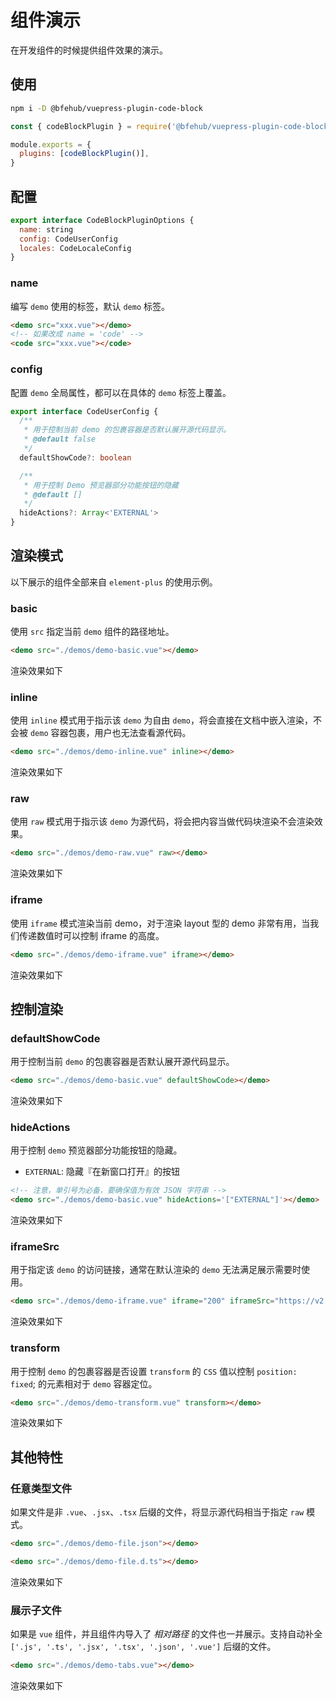 # 组件演示

在开发组件的时候提供组件效果的演示。

## 使用

```sh
npm i -D @bfehub/vuepress-plugin-code-block
```

```js
const { codeBlockPlugin } = require('@bfehub/vuepress-plugin-code-block')

module.exports = {
  plugins: [codeBlockPlugin()],
}
```

## 配置

```js
export interface CodeBlockPluginOptions {
  name: string
  config: CodeUserConfig
  locales: CodeLocaleConfig
}
```

### name

编写 `demo` 使用的标签，默认 `demo` 标签。

```html
<demo src="xxx.vue"></demo>
<!-- 如果改成 name = 'code' -->
<code src="xxx.vue"></code>
```

### config

配置 `demo` 全局属性，都可以在具体的 `demo` 标签上覆盖。

```ts
export interface CodeUserConfig {
  /**
   * 用于控制当前 demo 的包裹容器是否默认展开源代码显示。
   * @default false
   */
  defaultShowCode?: boolean

  /**
   * 用于控制 Demo 预览器部分功能按钮的隐藏
   * @default []
   */
  hideActions?: Array<'EXTERNAL'>
}
```

## 渲染模式

以下展示的组件全部来自 `element-plus` 的使用示例。

### basic

使用 `src` 指定当前 `demo` 组件的路径地址。

```html
<demo src="./demos/demo-basic.vue"></demo>
```

渲染效果如下

<demo src="./demos/demo-basic.vue"></demo>

### inline

使用 `inline` 模式用于指示该 `demo` 为自由 `demo`，将会直接在文档中嵌入渲染，不会被 `demo` 容器包裹，用户也无法查看源代码。

```html
<demo src="./demos/demo-inline.vue" inline></demo>
```

渲染效果如下

<demo src="./demos/demo-inline.vue" inline></demo>

### raw

使用 `raw` 模式用于指示该 `demo` 为源代码，将会把内容当做代码块渲染不会渲染效果。

```html
<demo src="./demos/demo-raw.vue" raw></demo>
```

渲染效果如下

<demo src="./demos/demo-raw.vue" raw></demo>

### iframe

使用 `iframe` 模式渲染当前 demo，对于渲染 layout 型的 demo 非常有用，当我们传递数值时可以控制 iframe 的高度。

```html
<demo src="./demos/demo-iframe.vue" iframe></demo>
```

渲染效果如下

<demo src="./demos/demo-iframe.vue" iframe></demo>

## 控制渲染

### defaultShowCode

用于控制当前 `demo` 的包裹容器是否默认展开源代码显示。

```html
<demo src="./demos/demo-basic.vue" defaultShowCode></demo>
```

渲染效果如下

<demo src="./demos/demo-basic.vue" defaultShowCode></demo>

### hideActions

用于控制 `demo` 预览器部分功能按钮的隐藏。

- `EXTERNAL`: 隐藏『在新窗口打开』的按钮

```html
<!-- 注意，单引号为必备，要确保值为有效 JSON 字符串 -->
<demo src="./demos/demo-basic.vue" hideActions='["EXTERNAL"]'></demo>
```

渲染效果如下

<demo src="./demos/demo-basic.vue" hideActions='["EXTERNAL"]'></demo>

### iframeSrc

用于指定该 `demo` 的访问链接，通常在默认渲染的 `demo` 无法满足展示需要时使用。

```html
<demo src="./demos/demo-iframe.vue" iframe="200" iframeSrc="https://v2.vuepress.vuejs.org/zh/"></demo>
```

渲染效果如下

<demo src="./demos/demo-iframe.vue" iframe="200" iframeSrc="https://v2.vuepress.vuejs.org/zh/"></demo>

### transform

用于控制 `demo` 的包裹容器是否设置 `transform` 的 `CSS` 值以控制 `position: fixed`; 的元素相对于 `demo` 容器定位。

```html
<demo src="./demos/demo-transform.vue" transform></demo>
```

渲染效果如下

<demo src="./demos/demo-transform.vue" transform></demo>

## 其他特性

### 任意类型文件

如果文件是非 `.vue`、`.jsx`、`.tsx` 后缀的文件，将显示源代码相当于指定 `raw` 模式。

```html
<demo src="./demos/demo-file.json"></demo>
```

```html
<demo src="./demos/demo-file.d.ts"></demo>
```

渲染效果如下

<demo src="./demos/demo-file.json"></demo>

<demo src="./demos/demo-file.d.ts"></demo>

### 展示子文件

如果是 `vue` 组件，并且组件内导入了 _相对路径_ 的文件也一并展示。支持自动补全 `['.js', '.ts', '.jsx', '.tsx', '.json', '.vue']` 后缀的文件。

```html
<demo src="./demos/demo-tabs.vue"></demo>
```

渲染效果如下

<demo src="./demos/demo-tabs.vue"></demo>
